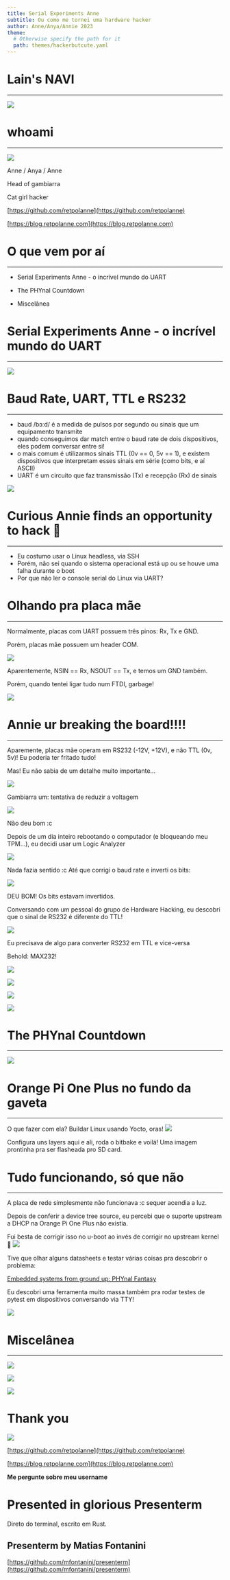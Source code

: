 ```yaml
---
title: Serial Experiments Anne
subtitle: Ou como me tornei uma hardware hacker
author: Anne/Anya/Annie 2023
theme:
  # Otherwise specify the path for it
  path: themes/hackerbutcute.yaml
---
```

# Lain's NAVI
---
![](images/lainmac.jpg)
<!-- end_slide -->
# whoami
---
![](images/anya.png)

Anne / Anya / Anne

Head of gambiarra

Cat girl hacker

[https://github.com/retpolanne](https://github.com/retpolanne)

[https://blog.retpolanne.com](https://blog.retpolanne.com)
<!-- end_slide -->
# O que vem por aí
---

- Serial Experiments Anne - o incrível mundo do UART

- The PHYnal Countdown

- Miscelânea
<!-- end_slide -->
# Serial Experiments Anne - o incrível mundo do UART
---
![](images/lainio.jpg)
<!-- end_slide -->
# Baud Rate, UART, TTL e RS232
---
- baud /bɔːd/ é a medida de pulsos por segundo ou sinais que um equipamento transmite
- quando conseguimos dar match entre o baud rate de dois dispositivos, eles podem conversar entre si!
- o mais comum é utilizarmos sinais TTL (0v == 0, 5v == 1), e existem dispositivos que interpretam esses sinais em série (como bits, e aí ASCII)
- UART é um circuito que faz transmissão (Tx) e recepção (Rx) de sinais 

![](images/ftdi-scale.jpg)

<!-- end_slide -->
# Curious Annie finds an opportunity to hack 🤔
---
- Eu costumo usar o Linux headless, via SSH
- Porém, não sei quando o sistema operacional está up ou se houve uma falha durante o boot
- Por que não ler o console serial do Linux via UART? 
<!-- end_slide -->

# Olhando pra placa mãe
---
Normalmente, placas com UART possuem três pinos: Rx, Tx e GND.

Porém, placas mãe possuem um header COM. 

![](images/comport-scale.jpg)

Aparentemente, NSIN == Rx, NSOUT == Tx, e temos um GND também.
<!-- end_slide -->

Porém, quando tentei ligar tudo num FTDI, garbage!

![](images/mambojambo.jpg)
<!-- end_slide -->
# Annie ur breaking the board!!!!
---
Aparemente, placas mãe operam em RS232 (-12V, +12V), e não TTL (0v, 5v)! Eu poderia ter fritado tudo! 

Mas! Eu não sabia de um detalhe muito importante...

![](images/ttl-to-rs232-scale.jpg)
<!-- end_slide -->
Gambiarra um: tentativa de reduzir a voltagem 

![](images/voltage.jpg)

Não deu bom :c
<!-- end_slide -->

Depois de um dia inteiro rebootando o computador (e bloqueando meu TPM...), eu decidi usar um Logic Analyzer

![](images/50khz.png)

Nada fazia sentido :c
Até que corrigi o baud rate e inverti os bits:

![](images/asus-scale.jpg)

DEU BOM! Os bits estavam invertidos.
<!-- end_slide -->

Conversando com um pessoal do grupo de Hardware Hacking, eu descobri que o sinal de RS232 é diferente do TTL! 

![](images/ttl-to-rs232-scale-2.jpg)

Eu precisava de algo para converter RS232 em TTL e vice-versa

Behold: MAX232!

![](images/max232-scale.jpg)
<!-- end_slide -->

![](images/max232-circuit-scale.jpg)
<!-- end_slide -->

![](images/max232circuit.jpg)
<!-- end_slide -->

![](images/logs.jpg)
<!-- end_slide -->
# The PHYnal Countdown
---
![](images/orangepi.png)
<!-- end_slide -->
# Orange Pi One Plus no fundo da gaveta
---
O que fazer com ela? Buildar Linux usando Yocto, oras! 
![](images/orangepi.png)

Configura uns layers aqui e ali, roda o bitbake e voilá! Uma imagem prontinha pra ser flasheada pro SD card.
<!-- end_slide -->
# Tudo funcionando, só que não
---
A placa de rede simplesmente não funcionava :c sequer acendia a luz. 

Depois de conferir a device tree source, eu percebi que o suporte upstream a DHCP na Orange Pi One Plus não existia.

Fui besta de corrigir isso no u-boot ao invés de corrigir no upstream kernel 🤡
![](images/upstream.png)

Tive que olhar alguns datasheets e testar várias coisas pra descobrir o problema: 

[Embedded systems from ground up: PHYnal Fantasy](https://blog.retpolanne.com/hardware/embedded/2023/07/07/embedded-phy.html)

Eu descobri uma ferramenta muito massa também pra rodar testes de pytest em dispositivos conversando via TTY! 

[](https://blog.retpolanne.com/hardware/embedded/test-automation/2023/07/09/uboot-automation.html)
<!-- end_slide -->
![](images/orangepidhcp.jpg)
<!-- end_slide -->
# Miscelânea
---
![](images/devboard.jpg)
<!-- end_slide -->
![](images/soic8.jpg)
[](https://blog.retpolanne.com/kernel-dev/renesas/2023/06/20/renesas.html)
<!-- end_slide -->
![](images/xiaomiuart.jpg)
<!-- end_slide -->
# Thank you

![](images/anya-scale-30.jpg)

[https://github.com/retpolanne](https://github.com/retpolanne)

[https://blog.retpolanne.com](https://blog.retpolanne.com)

**Me pergunte sobre meu username**

<!-- end_slide -->
# Presented in glorious Presenterm
Direto do terminal, escrito em Rust.
## Presenterm by Matias Fontanini

[https://github.com/mfontanini/presenterm](https://github.com/mfontanini/presenterm)
<!-- end_slide -->
